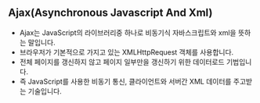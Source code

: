 ## Ajax(Asynchronous Javascript And Xml)

- Ajax는 JavaScript의 라이브러리중 하나로 비동기식 자바스크립트와 xml을 뜻하는 말입니다.
- 브라우저가 기본적으로 가지고 있는 XMLHttpRequest 객체를 사용합니다.
- 전체 페이지를 갱신하지 않고 페이지 일부만을 갱신하기 위한 데이터로드 기법입니다.
- 즉 JavaScript를 사용한 비동기 통신, 클라이언트와 서버간 XML 데이터를 주고받는 기술입니다.
